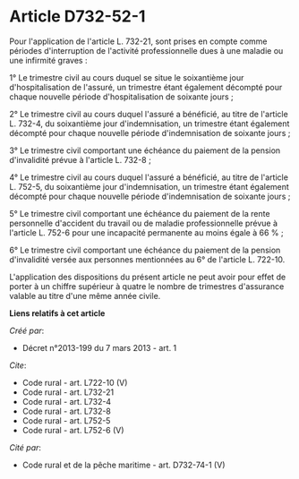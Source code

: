 # Article D732-52-1

Pour l'application de l'article L. 732-21, sont prises en compte comme périodes d'interruption de l'activité professionnelle
dues à une maladie ou une infirmité graves : 

1° Le trimestre civil au cours duquel se situe le soixantième jour d'hospitalisation de l'assuré, un trimestre étant
également décompté pour chaque nouvelle période d'hospitalisation de soixante jours ; 

2° Le trimestre civil au cours duquel l'assuré a bénéficié, au titre de l'article L. 732-4, du soixantième jour
d'indemnisation, un trimestre étant également décompté pour chaque nouvelle période d'indemnisation de soixante jours ; 

3° Le trimestre civil comportant une échéance du paiement de la pension d'invalidité prévue à l'article L. 732-8 ; 

4° Le trimestre civil au cours duquel l'assuré a bénéficié, au titre de l'article L. 752-5, du soixantième jour
d'indemnisation, un trimestre étant également décompté pour chaque nouvelle période d'indemnisation de soixante jours ; 

5° Le trimestre civil comportant une échéance du paiement de la rente personnelle d'accident du travail ou de maladie
professionnelle prévue à l'article L. 752-6 pour une incapacité permanente au moins égale à 66 % ; 

6° Le trimestre civil comportant une échéance du paiement de la pension d'invalidité versée aux personnes mentionnées au 6°
de l'article L. 722-10. 

L'application des dispositions du présent article ne peut avoir pour effet de porter à un chiffre supérieur à quatre le
nombre de trimestres d'assurance valable au titre d'une même année civile.

**Liens relatifs à cet article**

_Créé par_:

  - Décret n°2013-199 du 7 mars 2013 - art. 1

_Cite_:

  - Code rural - art. L722-10 (V)
  - Code rural - art. L732-21
  - Code rural - art. L732-4
  - Code rural - art. L732-8
  - Code rural - art. L752-5
  - Code rural - art. L752-6 (V)

_Cité par_:

  - Code rural et de la pêche maritime - art. D732-74-1 (V)
